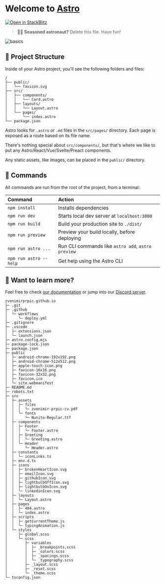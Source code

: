 # Welcome to [Astro](https://astro.build)

[![Open in StackBlitz](https://developer.stackblitz.com/img/open_in_stackblitz.svg)](https://stackblitz.com/github/withastro/astro/tree/latest/examples/basics)

> 🧑‍🚀 **Seasoned astronaut?** Delete this file. Have fun!

![basics](https://user-images.githubusercontent.com/4677417/186188965-73453154-fdec-4d6b-9c34-cb35c248ae5b.png)

## 🚀 Project Structure

Inside of your Astro project, you'll see the following folders and files:

```
/
├── public/
│   └── favicon.svg
├── src/
│   ├── components/
│   │   └── Card.astro
│   ├── layouts/
│   │   └── Layout.astro
│   └── pages/
│       └── index.astro
└── package.json
```

Astro looks for `.astro` or `.md` files in the `src/pages/` directory. Each page is exposed as a route based on its file name.

There's nothing special about `src/components/`, but that's where we like to put any Astro/React/Vue/Svelte/Preact components.

Any static assets, like images, can be placed in the `public/` directory.

## 🧞 Commands

All commands are run from the root of the project, from a terminal:

| Command                | Action                                             |
| :--------------------- | :------------------------------------------------- |
| `npm install`          | Installs dependencies                              |
| `npm run dev`          | Starts local dev server at `localhost:3000`        |
| `npm run build`        | Build your production site to `./dist/`            |
| `npm run preview`      | Preview your build locally, before deploying       |
| `npm run astro ...`    | Run CLI commands like `astro add`, `astro preview` |
| `npm run astro --help` | Get help using the Astro CLI                       |

## 👀 Want to learn more?

Feel free to check [our documentation](https://docs.astro.build) or jump into our [Discord server](https://astro.build/chat).

```
zvonimirprpic.github.io
├─ .git
├─ .github
│  └─ workflows
│     └─ deploy.yml
├─ .gitignore
├─ .vscode
│  ├─ extensions.json
│  └─ launch.json
├─ astro.config.mjs
├─ package-lock.json
├─ package.json
├─ public
│  ├─ android-chrome-192x192.png
│  ├─ android-chrome-512x512.png
│  ├─ apple-touch-icon.png
│  ├─ favicon-16x16.png
│  ├─ favicon-32x32.png
│  ├─ favicon.ico
│  └─ site.webmanifest
├─ README.md
├─ robots.txt
├─ src
│  ├─ assets
│  │  ├─ files
│  │  │  └─ zvonimir-prpic-cv.pdf
│  │  └─ fonts
│  │     └─ Nunito-Regular.ttf
│  ├─ components
│  │  ├─ Footer
│  │  │  └─ Footer.astro
│  │  ├─ Greeting
│  │  │  └─ Greeting.astro
│  │  └─ Header
│  │     └─ Header.astro
│  ├─ constants
│  │  └─ iconLinks.ts
│  ├─ env.d.ts
│  ├─ icons
│  │  ├─ brokenHeartIcon.svg
│  │  ├─ emailIcon.svg
│  │  ├─ githubIcon.svg
│  │  ├─ lightbulbOffIcon.svg
│  │  ├─ lightbulbOnIcon.svg
│  │  └─ linkedinIcon.svg
│  ├─ layouts
│  │  └─ Layout.astro
│  ├─ pages
│  │  ├─ 404.astro
│  │  └─ index.astro
│  ├─ scripts
│  │  ├─ getCurrentTheme.js
│  │  └─ typingAnimation.js
│  └─ styles
│     ├─ global.scss
│     └─ scss
│        ├─ variables
│        │  ├─ _breakpoints.scss
│        │  ├─ _colors.scss
│        │  ├─ _spacings.scss
│        │  └─ _typography.scss
│        ├─ _layout.scss
│        ├─ _reset.scss
│        └─ _theme.scss
└─ tsconfig.json

```
